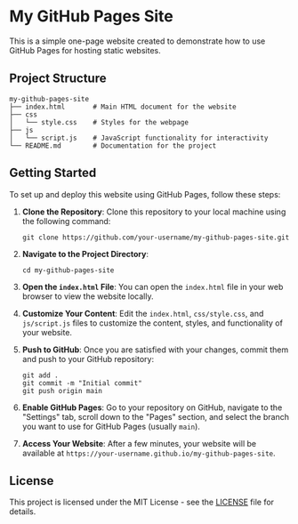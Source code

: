 # My GitHub Pages Site

This is a simple one-page website created to demonstrate how to use GitHub Pages for hosting static websites.

## Project Structure

```
my-github-pages-site
├── index.html       # Main HTML document for the website
├── css
│   └── style.css    # Styles for the webpage
├── js
│   └── script.js    # JavaScript functionality for interactivity
└── README.md        # Documentation for the project
```

## Getting Started

To set up and deploy this website using GitHub Pages, follow these steps:

1. **Clone the Repository**: Clone this repository to your local machine using the following command:
   ```
   git clone https://github.com/your-username/my-github-pages-site.git
   ```

2. **Navigate to the Project Directory**:
   ```
   cd my-github-pages-site
   ```

3. **Open the `index.html` File**: You can open the `index.html` file in your web browser to view the website locally.

4. **Customize Your Content**: Edit the `index.html`, `css/style.css`, and `js/script.js` files to customize the content, styles, and functionality of your website.

5. **Push to GitHub**: Once you are satisfied with your changes, commit them and push to your GitHub repository:
   ```
   git add .
   git commit -m "Initial commit"
   git push origin main
   ```

6. **Enable GitHub Pages**: Go to your repository on GitHub, navigate to the "Settings" tab, scroll down to the "Pages" section, and select the branch you want to use for GitHub Pages (usually `main`).

7. **Access Your Website**: After a few minutes, your website will be available at `https://your-username.github.io/my-github-pages-site`.

## License

This project is licensed under the MIT License - see the [LICENSE](LICENSE) file for details.